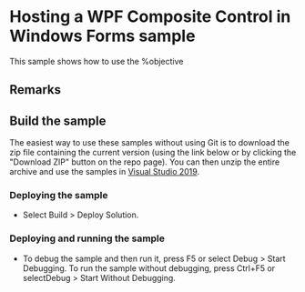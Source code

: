 
# Hosting a WPF Composite Control in Windows Forms sample

This sample shows how to use the %objective

## Remarks


## Build the sample

The easiest way to use these samples without using Git is to download the zip file containing the current version (using the link below or by clicking the "Download ZIP" button on the repo page). You can then unzip the entire archive and use the samples in [Visual Studio 2019](https://www.visualstudio.com/wpf-vs).

### Deploying the sample

- Select Build > Deploy Solution. 

### Deploying and running the sample

- To debug the sample and then run it, press F5 or select Debug >  Start Debugging. To run the sample without debugging, press Ctrl+F5 or selectDebug > Start Without Debugging. 

